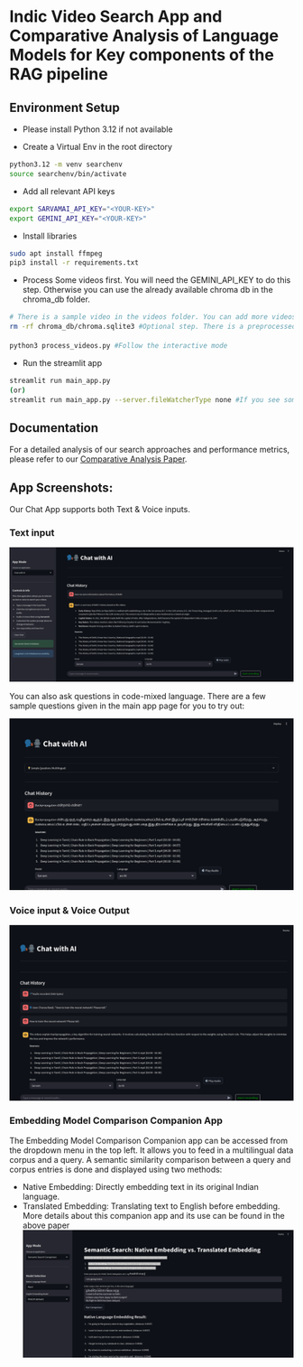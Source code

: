 # Indic Video Search App and Comparative Analysis of Language Models for Key components of the RAG pipeline

## Environment Setup

 - Please install Python 3.12 if not available

 - Create a Virtual Env in the root directory
 ```bash
 python3.12 -m venv searchenv
 source searchenv/bin/activate
 ```

- Add all relevant API keys
```bash
export SARVAMAI_API_KEY="<YOUR-KEY>"
export GEMINI_API_KEY="<YOUR-KEY>"
```
 - Install libraries
 ```bash
 sudo apt install ffmpeg
 pip3 install -r requirements.txt
 ```

- Process Some videos first. You will need the GEMINI_API_KEY to do this step. Otherwise you can use the already available chroma db in the chroma_db folder.
```bash
# There is a sample video in the videos folder. You can add more videos here. THen run
rm -rf chroma_db/chroma.sqlite3 #Optional step. There is a preprocessed db here. You can start fresh if you delete this d

python3 process_videos.py #Follow the interactive mode
```

 - Run the streamlit app
 ```bash
 streamlit run main_app.py
 (or)
 streamlit run main_app.py --server.fileWatcherType none #If you see some torch related errors in the terminal. You will have to manually restart the streamlit app from terminal after every file change in this case as the run & rerun commands won't be available
 ```

## Documentation

For a detailed analysis of our search approaches and performance metrics, please refer to our [Comparative Analysis Paper](docs/Comparative_Analysis_Paper.pdf).

## App Screenshots:

Our Chat App supports both Text & Voice inputs.

### Text input
![text Input](docs/Chat_app_with_text_input.png)

You can also ask questions in code-mixed language. There are a few sample questions given in the main app page for you to try out:

![code-mixed Input](docs/multilingual_input.png)
### Voice input & Voice Output
![Voice Input](docs/Chat_app_with_voice_interaction.png)

### Embedding Model Comparison Companion App
The  Embedding Model Comparison Companion app can be accessed from the dropdown menu in the top left. It allows you to feed in a multilingual data corpus and a query. A semantic similarity comparison between a query and corpus entries is done and displayed using two methods:
  - Native Embedding: Directly embedding text in its original Indian language.
  - Translated Embedding: Translating text to English before embedding.
More details about this companion app and its use can be found in the above paper
![Semantic Comparison App](docs/Semantic_search_app.png)
